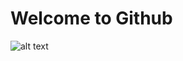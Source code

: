 # Welcome to Github
![alt text](https://e7.pngegg.com/pngimages/436/845/png-clipart-java-programming-language-computer-programming-programmer-logo-language-contact-text-logo.png)
